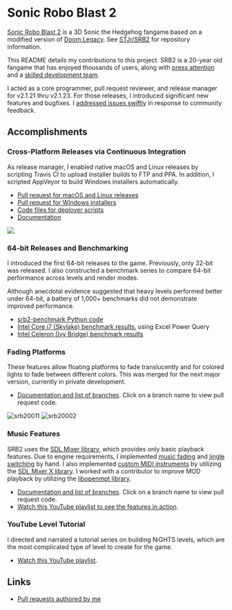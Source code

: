 # Sonic Robo Blast 2

[Sonic Robo Blast 2](https://srb2.org/) is a 3D Sonic the Hedgehog fangame based on a modified
version of [Doom Legacy](http://doomlegacy.sourceforge.net/). See [STJr/SRB2](https://github.com/STJr/SRB2)
for repository information.

This README details my contributions to this project. SRB2 is a 20-year old fangame that has enjoyed
thousands of users, along with [press attention](https://www.srb2.org/press/) and a [skilled development team](http://wiki.srb2.org/wiki/Sonic_Team_Junior).

I acted as a core programmer, pull request reviewer, and release manager for v2.1.21 thru v2.1.23.
For those releases, I introduced significant new features and bugfixes. I [addressed issues swiftly](https://git.magicalgirl.moe/STJr/SRB2/issues/38)
in response to community feedback.

## Accomplishments

### Cross-Platform Releases via Continuous Integration

As release manager, I enabled native macOS and Linux releases by scripting Travis CI to
upload installer builds to FTP and PPA. In addition, I scripted AppVeyor to build Windows
installers automatically.

* [Pull request for macOS and Linux releases](https://git.magicalgirl.moe/KartKrew/Kart-Public/merge_requests/8)
* [Pull request for Windows installers](https://git.magicalgirl.moe/KartKrew/Kart-Public/merge_requests/7)
* [Code files for deployer scripts](https://github.com/STJr/Kart-Public/tree/7806c43ecff710b000cb224b7408e763fdff7a98/deployer)
* [Documentation](http://wiki.srb2.org/wiki/User:Digiku/Cross-platform_deployment)

![](http://wiki.srb2.org/w/images/7/77/DeployerOSXExample.png)

### 64-bit Releases and Benchmarking

I introduced the first 64-bit releases to the game. Previously, only 32-bit was released. I also
constructed a benchmark series to compare 64-bit performance across levels and render modes.

Although anecdotal evidence suggested that heavy levels performed better under 64-bit, a battery
of 1,000+ benchmarks did not demonstrate improved performance.

* [srb2-benchmark Python code](https://github.com/mazmazz/srb2-benchmark)
* [Intel Core i7 (Skylake) benchmark results](https://1drv.ms/x/s!AsVXpI8zaxfAjbE2dkige4bfiv4DdQ), using Excel Power Query
* [Intel Celeron (Ivy Bridge) benchmark results](https://1drv.ms/x/s!AsVXpI8zaxfAjbE0U1Z89EbYTqF_GQ)

### Fading Platforms

These features allow floating platforms to fade translucently and for colored lights to fade between
different colors. This was merged for the next major version, currently in private development.

* [Documentation and list of branches](https://github.com/mazmazz/SRB2/wiki/Fade-FOF-Test). Click on a branch name to view pull request code.

![srb20011](https://git.magicalgirl.moe/STJr/SRB2Internal/uploads/dbddaf9c7ad5057bfd50cb5d61a750ef/srb20011.gif)
![srb20002](https://git.magicalgirl.moe/STJr/SRB2Internal/uploads/774f6383a98a187ba5b18321afa2608c/srb20002.gif)

### Music Features

SRB2 uses the [SDL Mixer library](https://github.com/SDL-mirror/SDL_mixer), which provides only basic playback features. Due to engine requirements, I implemented [music fading](https://www.youtube.com/watch?v=QSBjUThemKI&list=PLVIEmOPX_YO1sFlGCLZA1Q-ujL30rTM3b&t=0s&index=3) and [jingle switching](https://www.youtube.com/watch?v=1KNtCrbQ-Zo&list=PLVIEmOPX_YO1sFlGCLZA1Q-ujL30rTM3b&t=0s&index=4) by hand. I also implemented [custom MIDI instruments](https://www.youtube.com/watch?v=DMB5qy3dMEU&list=PLVIEmOPX_YO1sFlGCLZA1Q-ujL30rTM3b&t=0s&index=5) by utilizing the [SDL Mixer X library](https://github.com/WohlSoft/SDL-Mixer-X).
I worked with a contributor to improve MOD playback by utilizing the [libopenmpt library](https://github.com/OpenMPT/openmpt).

* [Documentation and list of branches](https://github.com/mazmazz/SRB2/wiki/MusicPlus-Test). Click on a branch name to view pull request code.
* [Watch this YouTube playlist to see the features in action](https://www.youtube.com/watch?v=DMB5qy3dMEU&index=4&list=PLVIEmOPX_YO1sFlGCLZA1Q-ujL30rTM3b).

### YouTube Level Tutorial

I directed and narrated a tutorial series on building NiGHTS levels, which are the most complicated
type of level to create for the game.

* [Watch this YouTube playlist](https://www.youtube.com/watch?v=BnQLd8gxEUM&index=2&list=PLVIEmOPX_YO2IhFaUJapT4zAsGdUkJK8Q&t=0s).

## Links

* [Pull requests authored by me](https://git.magicalgirl.moe/STJr/SRB2/merge_requests?scope=all&utf8=%E2%9C%93&state=merged&author_username=digiku)
